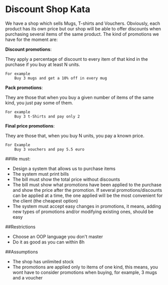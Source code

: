 # Discount Shop Kata

We have a shop which sells Mugs, T-shirts and Vouchers. Obviously, each product has its own price but our shop will be able to offer discounts when purchasing several items of the same product. The kind of promotions we have for the moment are:

**Discount promotions**: 

They apply a percentage of discount to every item of that kind in the purchase if you buy at least N units. 
````
For example
	Buy 3 mugs and get a 10% off in every mug
````

**Pack promotions**: 

They are those that when you buy a given number of items of the same kind, you just pay some of them.
````
For example
	Buy 3 t-Shirts and pay only 2
````

**Final price promotions**: 

They are those that, when you buy N units, you pay a known price.
````
For Example
	Buy 3 vouchers and pay 5.5 euro
````

##We must:
* Design a system that allows us to purchase items
* The system must print bills
* The bill must show the total price without discounts
* The bill must show what promotions have been applied to the purchase and show the price after the promotion. If several promotions/discounts can be applied at a time, the one applied will be the most convenient for the client (the cheapest option)
* The system must accept easy changes in promotions, it means, adding new types of promotions and/or modifying existing ones, should be easy

##Restrictions
* Choose an OOP language you don't master
* Do it as good as you can within 8h

##Assumptions
* The shop has unlimited stock
* The promotions are applied only to items of one kind, this means, you wont have to consider promotions when buying, for example, 3 mugs and a voucher
